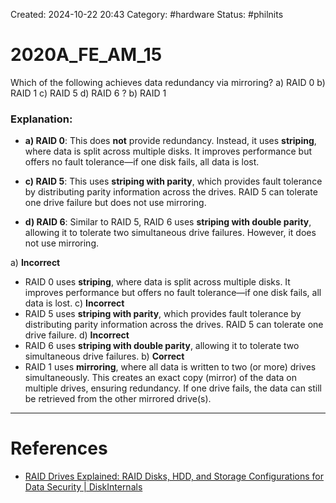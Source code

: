 Created: 2024-10-22 20:43
Category: #hardware 
Status: #philnits



# 2020A_FE_AM_15

Which of the following achieves data redundancy via mirroring?
a) RAID 0
b) RAID 1
c) RAID 5
d) RAID 6
? 
b) RAID 1
### Explanation:

- **a) RAID 0**: This does **not** provide redundancy. Instead, it uses **striping**, where data is split across multiple disks. It improves performance but offers no fault tolerance—if one disk fails, all data is lost.
    
- **c) RAID 5**: This uses **striping with parity**, which provides fault tolerance by distributing parity information across the drives. RAID 5 can tolerate one drive failure but does not use mirroring.
    
- **d) RAID 6**: Similar to RAID 5, RAID 6 uses **striping with double parity**, allowing it to tolerate two simultaneous drive failures. However, it does not use mirroring.

a) **Incorrect**
- RAID 0 uses **striping**, where data is split across multiple disks. It improves performance but offers no fault tolerance—if one disk fails, all data is lost.
c) **Incorrect**
- RAID 5 uses **striping with parity**, which provides fault tolerance by distributing parity information across the drives. RAID 5 can tolerate one drive failure.
d) **Incorrect**
- RAID 6 uses **striping with double parity**, allowing it to tolerate two simultaneous drive failures.
b) **Correct**
- RAID 1 uses **mirroring**, where all data is written to two (or more) drives simultaneously. This creates an exact copy (mirror) of the data on multiple drives, ensuring redundancy. If one drive fails, the data can still be retrieved from the other mirrored drive(s).



---
# References
- [RAID Drives Explained: RAID Disks, HDD, and Storage Configurations for Data Security | DiskInternals](https://www.diskinternals.com/raid-recovery/raid-storage-explained/)